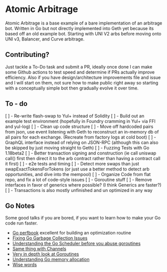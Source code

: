 # Atomic Arbitrage

Atomic Arbitrage is a base example of a bare implementation of an arbitrage bot. Written in Go but not directly implemented into Geth yet because its based off an old example bot. Starting with UNI V2 arbs before moving onto UNI v3, Balancer, and Curve arbitrage.

## Contributing?

Just tackle a To-Do task and submit a PR, ideally once done I can make some Github actions to test speed and determine if PRs actually improve efficiency. Also if you have design/architecture improvements file and issue and I will start on them, not sure how to make public right away so starting with a conceptually simple bot then gradually evolve it over time.

## To - do

[ ] - Re-write flash-swap to Yul+ instead of Solidity 
[ ] - Build out an example test environment (hopefully in Foundry cramming in Yul+ via FFI and yul-log)
[ ] - Clean up code structure
[ ] - Move off hardcoded pairs from json, use event listening with Geth to reconstruct an in-memory db of all pairs for each exchange. (Recreate from factory logs at cold boot)
[ ] - GraphQL interface instead of relying on JSON-RPC (although this can also be skipped by just moving straight to Geth)
[ ] - Fuzzing Tests with Go 1.18beta2
[ ] - Better transaction signing and construction (ie call uniswap call() first then direct it to the arb contract rather than having a contract call it first)
[ ] - e2e tests and timing
[ ] - Detect more swaps than just swapExactTokensForTokens (or just use a better method to detect arb opportunities, and dive into the mempool)
[ ] - Organize Code from flat repo, and fix a lot of code-style issues
[ ] - Goroutine stuff
[ ] - Remove interfaces in favor of generics where possible? (I think Generics are faster?)
[ ] - Transactions is also mostly unfinished and un optimized in any way

## Go Notes

Some good talks if you are bored, if you want to learn how to make your Go code run faster.

- [Go perfbook](https://github.com/dgryski/go-perfbook) excellent for building an optimization routine
- [Fixing Go Garbage Collection Issues](https://www.youtube.com/watch?v=NS1hmEWv4Ac)
- [Understanding the Go Scheduler before you abuse goroutines](https://www.youtube.com/watch?v=YHRO5WQGh0k)
- [Same thing with Channels](https://www.youtube.com/watch?v=KBZlN0izeiY)
- [Very in depth look at Goroutines](https://www.youtube.com/watch?v=4CrL3Ygh7S0)
- [Understanding Go memory allocation](https://www.youtube.com/watch?v=3CR4UNMK_Is)
- [Wise words](https://go-proverbs.github.io/)
